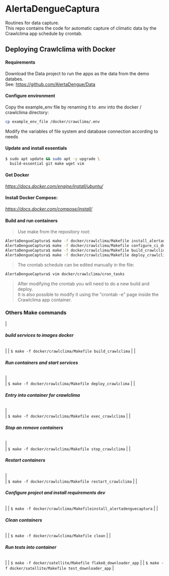 # AlertaDengueCaptura
Routines for data capture.<br>
This repo contains the code for automatic capture of climatic data by the Crawlclima app schedule by crontab.

## Deploying Crawlclima with Docker

#### Requirements

Download the Data project to run the apps as the data from the demo databes.<br>
See: https://github.com/AlertaDengue/Data

#### Configure environment
Copy the example_env file by renaming it to .env into the docker / crawlclima directory:
```bash
cp example_env_file /docker/crawclima/.env
```
Modify the variables of file system and database connection according to needs

#### Update and install essentials
```bash
$ sudo apt update && sudo apt -y upgrade \
  build-essential git make wget vim
```
####  Get Docker
*https://docs.docker.com/engine/install/ubuntu/*
#### Install Docker Compose: 
*https://docs.docker.com/compose/install/*

#### Build and run containers
> Use make from the repository root:<br>
```bash
AlertaDengueCaptura$ make -f docker/crawlclima/Makefile install_alertadenguecaptura
AlertaDengueCaptura$ make -f docker/crawlclima/Makefile configure_ci_downloader_app
AlertaDengueCaptura$ make -f docker/crawlclima/Makefile build_crawlclima
AlertaDengueCaptura$ make -f docker/crawlclima/Makefile deploy_crawlclima
```
> The crontab schedule can be edited manually in the file:<br>
```bash
AlertaDengueCaptura$ vim docker/crawlclima/cron_tasks
```
> After modifying the crontab you will need to do a new build and deploy. <br>
> It is also possible to modify it using the "crontab -e" page inside the Crawlclima app container.<br>

### Others Make commands

| <h6><b> build services to images docker </b></h6> |
| ``` $ make -f docker/crawlclima/Makefile build_crawlclima ``` |
| <h6><b> Run containers and start services </b></h6> | <br>
| ``` $ make -f docker/crawlclima/Makefile deploy_crawlclima ``` |
| <h6><b> Entry into container for crawlclima </b></h6> | <br>
| ``` $ make -f docker/crawlclima/Makefile exec_crawlclima ``` |
| <h6><b>  Stop an remove containers </b></h6> | <br>
| ``` $ make -f docker/crawlclima/Makefile stop_crawlclima ``` |
| <h6><b> Restart containers </b></h6> | <br>
| ``` $ make -f docker/crawlclima/Makefile restart_crawlclima ``` |
| <h6><b> Configure project and install requirements dev </b></h6> |
| ``` $ make -f docker/crawlclima/Makefileinstall_alertadenguecaptura ``` |
| <h6><b> Clean containers </b></h6> |
| ``` $ make -f docker/crawlclima/Makefile clean ``` |
| <h6><b> Run tests into container </b></h6> |
| ``` $ make -f docker/satellite/Makefile flake8_downloader_app ``` |
| ``` $ make -f docker/satellite/Makefile test_downloader_app ``` |
